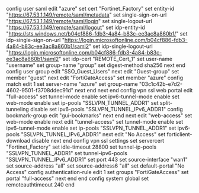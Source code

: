 config user saml
    edit "azure"
        set cert "Fortinet_Factory"
        set entity-id "https://67.53.1.149/remote/saml/metadata"
        set single-sign-on-url "https://67.53.1.149/remote/saml/login"
        set single-logout-url "https://67.53.1.149/remote/saml/logout"
        set idp-entity-id "https://sts.windows.net/b04cf886-fdb3-4a84-b83c-ee3ac8a860b1/"
        set idp-single-sign-on-url "https://login.microsoftonline.com/b04cf886-fdb3-4a84-b83c-ee3ac8a860b1/saml2"
        set idp-single-logout-url "https://login.microsoftonline.com/b04cf886-fdb3-4a84-b83c-ee3ac8a860b1/saml2"
        set idp-cert "REMOTE_Cert_1"
        set user-name "username"
        set group-name "group"
        set digest-method sha256
    next
end
config user group
    edit "SSO_Guest_Users"
    next
    edit "Guest-group"
        set member "guest"
    next
    edit "FortiGateAccess"
        set member "azure"
        config match
            edit 1
                set server-name "azure"
                set group-name "03c1c42b-e7d2-4602-9501-f3708ddec91d"
            next
        end
    next
end
config vpn ssl web portal
    edit "full-access"
        set tunnel-mode enable
        set ipv6-tunnel-mode enable
        set web-mode enable
        set ip-pools "SSLVPN_TUNNEL_ADDR1"
        set split-tunneling disable
        set ipv6-pools "SSLVPN_TUNNEL_IPv6_ADDR1"
        config bookmark-group
            edit "gui-bookmarks"
            next
        end
    next
    edit "web-access"
        set web-mode enable
    next
    edit "tunnel-access"
        set tunnel-mode enable
        set ipv6-tunnel-mode enable
        set ip-pools "SSLVPN_TUNNEL_ADDR1"
        set ipv6-pools "SSLVPN_TUNNEL_IPv6_ADDR1"
    next
    edit "No Access"
        set forticlient-download disable
    next
end
config vpn ssl settings
    set servercert "Fortinet_Factory"
    set idle-timeout 28800
    set tunnel-ip-pools "SSLVPN_TUNNEL_ADDR1"
    set tunnel-ipv6-pools "SSLVPN_TUNNEL_IPv6_ADDR1"
    set port 443
    set source-interface "wan1"
    set source-address "all"
    set source-address6 "all"
    set default-portal "No Access"
    config authentication-rule
        edit 1
            set groups "FortiGateAccess"
            set portal "full-access"
        next
    end
end
config system global
    set remoteauthtimeout 240
end
